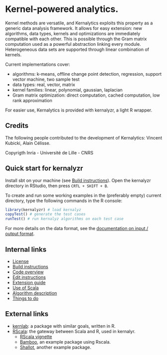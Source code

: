 # Kernel-powered analytics.

Kernel methods are versatile, and Kernalytics exploits this property as a generic data analysis framework. It allows for easy extension: new algorithms, data types, kernels and optimizations are immediately compatible with each other. This is possible through the Gram matrix computation used as a powerful abstraction linking every module. Heterogeneous data sets are supported through linear combination of kernels.

Current implementations cover:

- algorithms: k-means, offline change point detection, regression, support vector machine, two sample test
- data types: real, vector, matrix
- kernel families: linear, polynomial, gaussian, laplacian
- Gram matrix optimization: direct computation, cached computation, low rank approximation

For easier use, Kernalytics is provided with kernalyzr, a light R wrapper.

## Credits

The following people contributed to the development of Kernalytics: Vincent Kubicki, Alain Célisse.

Copyrigth Inria - Université de Lille - CNRS

## Quick start for kernalyzr

Install sbt on your machine (see [Build instructions](doc/build.md)). Open the kernalyzr directory in RStudio, then press `CRTL + SHIFT + B`.

To create and run some working examples in the (preferably empty) current directory, type the following commands in the R console:

```R
library(kernalyzr) # load kernalyz
copyTest() # generate the test cases
runTest() # run kernalyz algorithms on each test case
```

For more details on the data format, see the [documentation on input / output format](doc/io.md).

## Internal links

- [License](LICENCE.md)
- [Build instructions](doc/build.md)
- [Code overview](doc/overview.md)
- [Edit instructions](doc/ide.md)
- [Extension guide](doc/extend.md)
- [Use of Scala](doc/scala.md)
- [Algorithm description](doc/algoDesc.md)
- [Things to do](TODO.md)

## External links

- [kernlab](https://cran.r-project.org/web/packages/kernlab/vignettes/kernlab.pdf): a package with similar goals, written in R.
- [RScala](https://github.com/dbdahl/rscala): the gateway between Scala and R, used in kernalyr.
  - [RScala vignette](https://dahl.byu.edu/public/rscala/rscala.pdf)
  - [Bamboo](https://github.com/dbdahl/bamboo), an example package using Rscala.
  - [Shallot](https://github.com/dbdahl/shallot), another example package.
